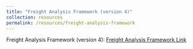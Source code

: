 ```yaml
---
title: "Freight Analysis Framework (version 4)"
collection: resources
permalink: /resources/freight-analysis-framework
---
```

Freight Analysis Framework (version 4): [Freight Analysis Framework Link](https://ops.fhwa.dot.gov/freight/freight_analysis/faf/)
